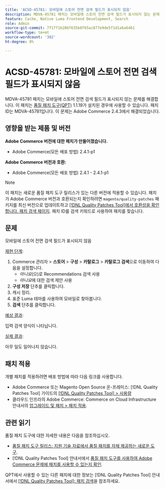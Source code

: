 ```yaml
---
title: 'ACSD-45781: 모바일에 스토어 전면 검색 필드가 표시되지 않음'
description: MDVA-45781 패치는 모바일에 스토어 전면 검색 필드가 표시되지 않는 문제를 해결합니다. 이 패치는 [Quality Patches Tool (QPT)](https://experienceleague.adobe.com/en/docs/commerce-knowledge-base/kb/announcements/commerce-announcements/magento-quality-patches-released-new-tool-to-self-serve-quality-patches) 1.1.19가 설치된 경우 사용할 수 있습니다. 패치 ID는 MDVA-45781입니다. 이 문제는 Adobe Commerce 2.4.3에서 해결되었습니다.
feature: Cache, Native Luma Frontend Development, Search
role: Admin
source-git-commit: 7f17f1b286f635b8f65ac877e9de5f1d1a6a6461
workflow-type: tm+mt
source-wordcount: '382'
ht-degree: 0%

---
```


# ACSD-45781: 모바일에 스토어 전면 검색 필드가 표시되지 않음

MDVA-45781 패치는 모바일에 스토어 전면 검색 필드가 표시되지 않는 문제를 해결합니다. 이 패치는 [품질 패치 도구(QPT)](https://experienceleague.adobe.com/en/docs/commerce-knowledge-base/kb/announcements/commerce-announcements/magento-quality-patches-released-new-tool-to-self-serve-quality-patches) 1.1.19가 설치된 경우에 사용할 수 있습니다. 패치 ID는 MDVA-45781입니다. 이 문제는 Adobe Commerce 2.4.3에서 해결되었습니다.

## 영향을 받는 제품 및 버전

**Adobe Commerce 버전에 대한 패치가 만들어졌습니다.**

* Adobe Commerce(모든 배포 방법) 2.4.1-p1

**Adobe Commerce 버전과 호환:**

* Adobe Commerce(모든 배포 방법) 2.4.1 - 2.4.1-p1

>[!NOTE]
>
>이 패치는 새로운 품질 패치 도구 릴리스가 있는 다른 버전에 적용할 수 있습니다. 패치가 Adobe Commerce 버전과 호환되는지 확인하려면 `magento/quality-patches` 패키지를 최신 버전으로 업데이트하고 [[!DNL Quality Patches Tool]에서 호환성을 확인합니다. 패치 검색 페이지](https://experienceleague.adobe.com/en/docs/commerce-knowledge-base/kb/announcements/commerce-announcements/magento-quality-patches-released-new-tool-to-self-serve-quality-patches). 패치 ID를 검색 키워드로 사용하여 패치를 찾습니다.

## 문제

모바일에 스토어 전면 검색 필드가 표시되지 않음

<u>재현 단계</u>:

1. Commerce 관리자 > **스토어** > **구성** > **카탈로그** > **카탈로그 검색**&#x200B;으로 이동하여 다음을 설정합니다.
   * *아니요*(으)로 Recommendations 검색 사용
   * *아니요*&#x200B;에 대한 검색 제안 사용
1. **구성 저장** 단추를 클릭합니다.
1. 캐시 정리.
1. 표준 Luma 테마를 사용하여 모바일로 찾아봅니다.
1. **검색** 단추를 클릭합니다.

<u>예상 결과</u>:

입력 검색 양식이 나타납니다.

<u>실제 결과</u>:

아무 일도 일어나지 않습니다.

## 패치 적용

개별 패치를 적용하려면 배포 방법에 따라 다음 링크를 사용합니다.

* Adobe Commerce 또는 Magento Open Source 온-프레미스: [!DNL Quality Patches Tool] 가이드의 [[!DNL Quality Patches Tool] > 사용량](/help/tools/quality-patches-tool/usage.md)
* 클라우드 인프라의 Adobe Commerce: Commerce on Cloud Infrastructure 안내서의 [업그레이드 및 패치 > 패치 적용](https://experienceleague.adobe.com/docs/commerce-cloud-service/user-guide/develop/upgrade/apply-patches.html).

## 관련 읽기

품질 패치 도구에 대한 자세한 내용은 다음을 참조하십시오.

* [품질 패치 도구 릴리스: 지원 기술 자료에서 품질 패치를 자체 제공하는 새로운 도구](https://experienceleague.adobe.com/en/docs/commerce-knowledge-base/kb/announcements/commerce-announcements/magento-quality-patches-released-new-tool-to-self-serve-quality-patches).
* [!DNL Quality Patches Tool] 안내서에서 [품질 패치 도구를 사용하여 Adobe Commerce 문제에 패치를 사용할 수 있는지 확인](/help/tools/quality-patches-tool/patches-available-in-qpt/check-patch-for-magento-issue-with-magento-quality-patches.md).

QPT에서 사용할 수 있는 다른 패치에 대한 정보는 [!DNL Quality Patches Tool] 안내서에서 [[!DNL Quality Patches Tool]: 패치 검색](https://experienceleague.adobe.com/tools/commerce-quality-patches/index.html)을 참조하세요.
